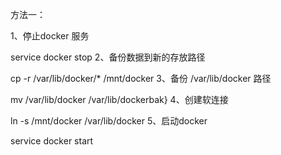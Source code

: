 方法一：

1、停止docker 服务

service docker stop
2、备份数据到新的存放路径

cp -r /var/lib/docker/* /mnt/docker
3、备份 /var/lib/docker 路径

mv /var/lib/docker  /var/lib/dockerbak}
4、创建软连接

ln -s /mnt/docker /var/lib/docker
5、启动docker

service docker start